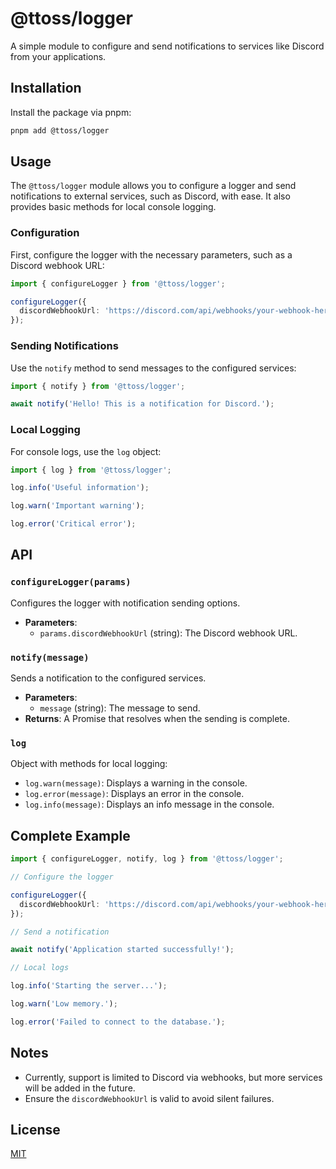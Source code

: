 # @ttoss/logger

A simple module to configure and send notifications to services like Discord from your applications.

## Installation

Install the package via pnpm:

```bash
pnpm add @ttoss/logger
```

## Usage

The `@ttoss/logger` module allows you to configure a logger and send notifications to external services, such as Discord, with ease. It also provides basic methods for local console logging.

### Configuration

First, configure the logger with the necessary parameters, such as a Discord webhook URL:

```ts
import { configureLogger } from '@ttoss/logger';

configureLogger({
  discordWebhookUrl: 'https://discord.com/api/webhooks/your-webhook-here',
});
```

### Sending Notifications

Use the `notify` method to send messages to the configured services:

```ts
import { notify } from '@ttoss/logger';

await notify('Hello! This is a notification for Discord.');
```

### Local Logging

For console logs, use the `log` object:

```ts
import { log } from '@ttoss/logger';

log.info('Useful information');

log.warn('Important warning');

log.error('Critical error');
```

## API

### `configureLogger(params)`

Configures the logger with notification sending options.

- **Parameters**:
  - `params.discordWebhookUrl` (string): The Discord webhook URL.

### `notify(message)`

Sends a notification to the configured services.

- **Parameters**:
  - `message` (string): The message to send.
- **Returns**: A Promise that resolves when the sending is complete.

### `log`

Object with methods for local logging:

- `log.warn(message)`: Displays a warning in the console.
- `log.error(message)`: Displays an error in the console.
- `log.info(message)`: Displays an info message in the console.

## Complete Example

```ts
import { configureLogger, notify, log } from '@ttoss/logger';

// Configure the logger

configureLogger({
  discordWebhookUrl: 'https://discord.com/api/webhooks/your-webhook-here',
});

// Send a notification

await notify('Application started successfully!');

// Local logs

log.info('Starting the server...');

log.warn('Low memory.');

log.error('Failed to connect to the database.');
```

## Notes

- Currently, support is limited to Discord via webhooks, but more services will be added in the future.
- Ensure the `discordWebhookUrl` is valid to avoid silent failures.

## License

[MIT](https://github.com/ttoss/ttoss/blob/main/LICENSE)

